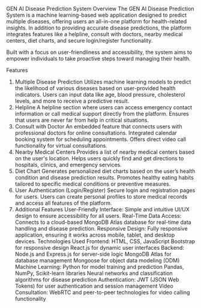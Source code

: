 GEN AI Disease Prediction System
Overview
The GEN AI Disease Prediction System is a machine learning-based web application designed to predict multiple diseases, offering users an all-in-one platform for health-related insights. In addition to providing accurate disease predictions, the platform integrates features like a helpline, consult with doctors, nearby medical centers, diet charts, and secure login/register functionality.

Built with a focus on user-friendliness and accessibility, the system aims to empower individuals to take proactive steps toward managing their health.

Features
1. Multiple Disease Prediction
Utilizes machine learning models to predict the likelihood of various diseases based on user-provided health indicators.
Users can input data like age, blood pressure, cholesterol levels, and more to receive a predictive result.
2. Helpline
A helpline section where users can access emergency contact information or call medical support directly from the platform.
Ensures that users are never far from help in critical situations.
3. Consult with Doctor
An embedded feature that connects users with professional doctors for online consultations.
Integrated calendar booking system for scheduling appointments.
Offers direct video call functionality for virtual consultations.
4. Nearby Medical Centers
Provides a list of nearby medical centers based on the user's location.
Helps users quickly find and get directions to hospitals, clinics, and emergency services.
5. Diet Chart
Generates personalized diet charts based on the user’s health condition and disease prediction results.
Promotes healthy eating habits tailored to specific medical conditions or preventive measures.
6. User Authentication (Login/Register)
Secure login and registration pages for users.
Users can create personal profiles to store medical records and access all features of the platform.
7. Additional Features
User-Friendly Interface: Simple and intuitive UI/UX design to ensure accessibility for all users.
Real-Time Data Access: Connects to a cloud-based MongoDB Atlas database for real-time data handling and disease prediction.
Responsive Design: Fully responsive application, ensuring it works across mobile, tablet, and desktop devices.
Technologies Used
Frontend:
HTML, CSS, JavaScript
Bootstrap for responsive design
React.js for dynamic user interfaces
Backend:
Node.js and Express.js for server-side logic
MongoDB Atlas for database management
Mongoose for object data modeling (ODM)
Machine Learning:
Python for model training and prediction
Pandas, NumPy, Scikit-learn libraries
Neural networks and classification algorithms for disease prediction
Authentication:
JWT (JSON Web Tokens) for user authentication and session management
Video Consultation:
WebRTC and peer-to-peer technologies for video calling functionality
